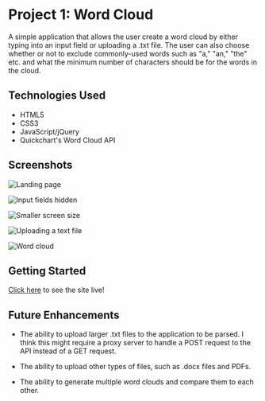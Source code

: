 # Project 1: Word Cloud

A simple application that allows the user create a word cloud by either typing into an input field or uploading a .txt file. The user can also choose whether or not to exclude commonly-used words such as "a," "an," "the" etc. and what the minimum number of characters should be for the words in the cloud.

## Technologies Used

- HTML5
- CSS3
- JavaScript/jQuery
- Quickchart's Word Cloud API

## Screenshots

![Landing page](https://i.imgur.com/t0gSllz.png)

![Input fields hidden](https://i.imgur.com/BVZa41w.png)

![Smaller screen size](https://i.imgur.com/qUClYa2.png)

![Uploading a text file](https://i.imgur.com/DDrxeDJ.png)

![Word cloud](https://i.imgur.com/QFfSmEe.png)

## Getting Started 

[Click here](https://jmolasky.github.io/project-1-word-cloud/) to see the site live!

## Future Enhancements

- The ability to upload larger .txt files to the application to be parsed. I think this might require a proxy server to handle a POST request to the API instead of a GET request.

- The ability to upload other types of files, such as .docx files and PDFs.

- The ability to generate multiple word clouds and compare them to each other.

